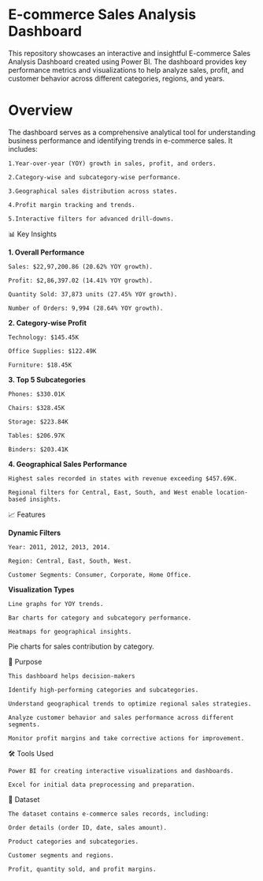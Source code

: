# E-commerce Sales Analysis Dashboard
This repository showcases an interactive and insightful E-commerce Sales Analysis Dashboard created using Power BI. The dashboard provides key performance metrics and visualizations to help analyze sales, profit, and customer behavior across different categories, regions, and years.

# Overview
The dashboard serves as a comprehensive analytical tool for understanding business performance and identifying trends in e-commerce sales. It includes:

    1.Year-over-year (YOY) growth in sales, profit, and orders.

    2.Category-wise and subcategory-wise performance.

    3.Geographical sales distribution across states.

    4.Profit margin tracking and trends.

    5.Interactive filters for advanced drill-downs.

📊 Key Insights

**1. Overall Performance**

    Sales: $22,97,200.86 (20.62% YOY growth).

    Profit: $2,86,397.02 (14.41% YOY growth).

    Quantity Sold: 37,873 units (27.45% YOY growth).

    Number of Orders: 9,994 (28.64% YOY growth).

**2. Category-wise Profit**

    Technology: $145.45K
  
    Office Supplies: $122.49K
  
    Furniture: $18.45K

**3. Top 5 Subcategories**

    Phones: $330.01K
  
    Chairs: $328.45K
  
    Storage: $223.84K
  
    Tables: $206.97K
  
    Binders: $203.41K

**4. Geographical Sales Performance**

    Highest sales recorded in states with revenue exceeding $457.69K.
  
    Regional filters for Central, East, South, and West enable location-based insights.

📈 Features

**Dynamic Filters**

    Year: 2011, 2012, 2013, 2014.

    Region: Central, East, South, West.

    Customer Segments: Consumer, Corporate, Home Office.

**Visualization Types**

    Line graphs for YOY trends.

    Bar charts for category and subcategory performance.

    Heatmaps for geographical insights.

Pie charts for sales contribution by category.

🚀 Purpose
  
    This dashboard helps decision-makers

    Identify high-performing categories and subcategories.

    Understand geographical trends to optimize regional sales strategies.

    Analyze customer behavior and sales performance across different segments.

    Monitor profit margins and take corrective actions for improvement.

🛠️ Tools Used

    Power BI for creating interactive visualizations and dashboards.

    Excel for initial data preprocessing and preparation.

📂 Dataset

    The dataset contains e-commerce sales records, including:

    Order details (order ID, date, sales amount).

    Product categories and subcategories.

    Customer segments and regions.

    Profit, quantity sold, and profit margins.





